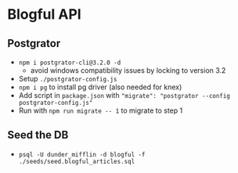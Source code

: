 # Blogful API

## Postgrator
- `npm i postgrator-cli@3.2.0 -d`
    - avoid windows compatibility issues by locking to version 3.2
- Setup `./postgrator-config.js`
- `npm i pg` to install pg driver (also needed for knex)
- Add script in `package.json` with `"migrate": "postgrator --config postgrator-config.js"`
- Run with `npm run migrate -- 1` to migrate to step 1

## Seed the DB
- `psql -U dunder_mifflin -d blogful -f ./seeds/seed.blogful_articles.sql`

